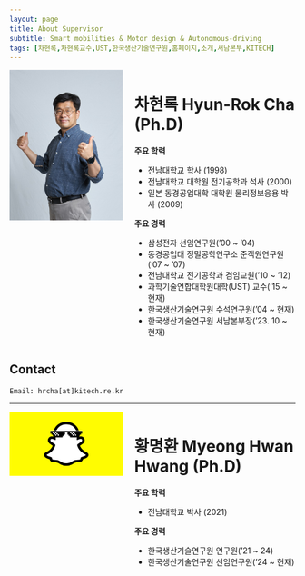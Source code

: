 ```yaml
---
layout: page
title: About Supervisor
subtitle: Smart mobilities & Motor design & Autonomous-driving
tags: [차현록,차현록교수,UST,한국생산기술연구원,홈페이지,소개,서남본부,KITECH]
---
```


<div style="display: flex; align-items: flex-start;">
  <img src="https://raw.githubusercontent.com/hrchalab/hrchalab.github.io/master/assets/img/hrcha.png" alt="Hyun-Rok Cha" style="width: 200px; margin-right: 20px;" />
  
  <div>
    <h1>차현록 Hyun-Rok Cha (Ph.D)</h1>
    <p><strong>주요 학력</strong></p>
    <ul>
      <li>전남대학교 학사 (1998)</li>
      <li>전남대학교 대학원 전기공학과 석사 (2000)</li>
      <li>일본 동경공업대학 대학원 물리정보응용 박사 (2009)</li>
    </ul>
    <p><strong>주요 경력</strong></p>
    <ul>
      <li>삼성전자 선임연구원(’00 ~ ’04)</li>
      <li>동경공업대 정밀공학연구소 준객원연구원(’07 ~ ’07)</li>
      <li>전남대학교 전기공학과 겸임교원(’10 ~ ’12)</li>
      <li>과학기술연합대학원대학(UST) 교수(’15 ~ 현재)</li>
      <li>한국생산기술연구원 수석연구원(’04 ~ 현재)</li>
      <li>한국생산기술연구원 서남본부장(’23. 10 ~ 현재)</li>
    </ul>
  </div>
</div>

## Contact
```
Email: hrcha[at]kitech.re.kr
```

---
<div style="display: flex; align-items: flex-start;">
  <img src="https://raw.githubusercontent.com/hrchalab/hrchalab.github.io/master/assets/img/nobody.jpg" alt="Myeong-Hwan Hwang" style="width: 200px; margin-right: 20px;" />
  
  <div>
    <h1>황명환 Myeong Hwan Hwang (Ph.D)</h1>
    <p><strong>주요 학력</strong></p>
    <ul>
      <li>전남대학교 박사 (2021)</li>
    </ul>
    <p><strong>주요 경력</strong></p>
    <ul>
      <li>한국생산기술연구원 연구원(’21 ~ 24)</li>
      <li>한국생산기술연구원 선임연구원(’24 ~ 현재)</li>
    </ul>
  </div>
</div>
